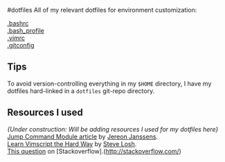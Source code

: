 #dotfiles
All of my relevant dotfiles for environment customization:

[.bashrc](https://github.com/pcattori/dotfiles/blob/master/.bashrc)  
[.bash\_profile](https://github.com/pcattori/dotfiles/blob/master/.bash_profile)  
[.vimrc](https://github.com/pcattori/dotfiles/blob/master/.vimrc)  
[.gitconfig](https://github.com/pcattori/dotfiles/blob/master/.gitconfig)  

## Tips
To avoid version-controlling everything in my `$HOME` directory, I have my dotfiles hard-linked in a `dotfiles` git-repo directory.

## Resources I used
[//]: # (TODO:pcattori: list resources used to make these dotfiles here)
*{Under construction: Will be adding resources I used for my dotfiles here}*  
[Jump Command Module article](http://jeroenjanssens.com/2013/08/16/quickly-navigate-your-filesystem-from-the-command-line.html) by [Jereon Janssens](http://jeroenjanssens.com/).  
[Learn Vimscript the Hard Way](http://learnvimscriptthehardway.stevelosh.com/) by [Steve Losh](http://stevelosh.com/).  
[This question](http://stackoverflow.com/questions/25374487/how-to-retrigger-filetype-event-for-autocmd-when-vimrc-is-sourced/25377601?noredirect=1#comment39577638_25377601) on [Stackoverflow].(http://stackoverflow.com/)  
